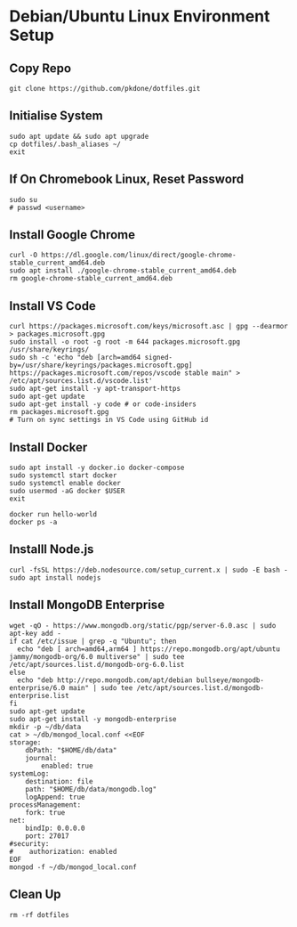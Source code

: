 # Debian/Ubuntu Linux Environment Setup

## Copy Repo

```console
git clone https://github.com/pkdone/dotfiles.git
```

## Initialise System

```console
sudo apt update && sudo apt upgrade
cp dotfiles/.bash_aliases ~/
exit
```

## If On Chromebook Linux, Reset Password

```console
sudo su
# passwd <username>
```

## Install Google Chrome

```console
curl -O https://dl.google.com/linux/direct/google-chrome-stable_current_amd64.deb
sudo apt install ./google-chrome-stable_current_amd64.deb
rm google-chrome-stable_current_amd64.deb
```

## Install VS Code

```console
curl https://packages.microsoft.com/keys/microsoft.asc | gpg --dearmor > packages.microsoft.gpg
sudo install -o root -g root -m 644 packages.microsoft.gpg /usr/share/keyrings/
sudo sh -c 'echo "deb [arch=amd64 signed-by=/usr/share/keyrings/packages.microsoft.gpg] https://packages.microsoft.com/repos/vscode stable main" > /etc/apt/sources.list.d/vscode.list'
sudo apt-get install -y apt-transport-https
sudo apt-get update
sudo apt-get install -y code # or code-insiders
rm packages.microsoft.gpg
# Turn on sync settings in VS Code using GitHub id
```

## Install Docker

```console
sudo apt install -y docker.io docker-compose
sudo systemctl start docker
sudo systemctl enable docker
sudo usermod -aG docker $USER
exit
```

```console
docker run hello-world
docker ps -a
```

## Installl Node.js

```console
curl -fsSL https://deb.nodesource.com/setup_current.x | sudo -E bash -
sudo apt install nodejs
```

## Install MongoDB Enterprise
```console
wget -qO - https://www.mongodb.org/static/pgp/server-6.0.asc | sudo apt-key add -
if cat /etc/issue | grep -q "Ubuntu"; then
  echo "deb [ arch=amd64,arm64 ] https://repo.mongodb.org/apt/ubuntu jammy/mongodb-org/6.0 multiverse" | sudo tee /etc/apt/sources.list.d/mongodb-org-6.0.list
else
  echo "deb http://repo.mongodb.com/apt/debian bullseye/mongodb-enterprise/6.0 main" | sudo tee /etc/apt/sources.list.d/mongodb-enterprise.list
fi
sudo apt-get update
sudo apt-get install -y mongodb-enterprise
mkdir -p ~/db/data
cat > ~/db/mongod_local.conf <<EOF
storage:
    dbPath: "$HOME/db/data"
    journal:
        enabled: true
systemLog:
    destination: file
    path: "$HOME/db/data/mongodb.log"
    logAppend: true
processManagement:
    fork: true
net:
    bindIp: 0.0.0.0
    port: 27017
#security:
#    authorization: enabled
EOF
mongod -f ~/db/mongod_local.conf
```

## Clean Up

```console
rm -rf dotfiles
```
